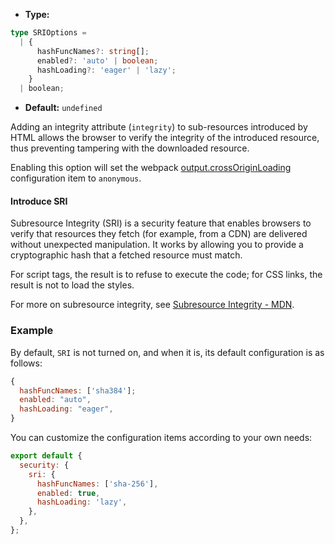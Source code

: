 - **Type:**

```ts
type SRIOptions =
  | {
      hashFuncNames?: string[];
      enabled?: 'auto' | boolean;
      hashLoading?: 'eager' | 'lazy';
    }
  | boolean;
```

- **Default:** `undefined`

Adding an integrity attribute (`integrity`) to sub-resources introduced by HTML allows the browser to verify the integrity of the introduced resource, thus preventing tampering with the downloaded resource.

Enabling this option will set the webpack [output.crossOriginLoading](https://webpack.js.org/configuration/output/#outputcrossoriginloading) configuration item to `anonymous`.

#### Introduce SRI

Subresource Integrity (SRI) is a security feature that enables browsers to verify that resources they fetch (for example, from a CDN) are delivered without unexpected manipulation. It works by allowing you to provide a cryptographic hash that a fetched resource must match.

For script tags, the result is to refuse to execute the code; for CSS links, the result is not to load the styles.

For more on subresource integrity, see [Subresource Integrity - MDN](https://developer.mozilla.org/en-US/docs/Web/Security/Subresource_Integrity).

### Example

By default, `SRI` is not turned on, and when it is, its default configuration is as follows:

```js
{
  hashFuncNames: ['sha384'];
  enabled: "auto",
  hashLoading: "eager",
}
```

You can customize the configuration items according to your own needs:

```js
export default {
  security: {
    sri: {
      hashFuncNames: ['sha-256'],
      enabled: true,
      hashLoading: 'lazy',
    },
  },
};
```
